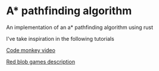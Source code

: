 # A* pathfinding algorithm

An implementation of an a* pathfinding algorithm using rust 

I've take inspiration in the following tutorials

[Code monkey video](https://www.youtube.com/watch?v=alU04hvz6L4&t)

[Red blob games description](https://www.redblobgames.com/pathfinding/a-star/implementation.html#python-astar)
